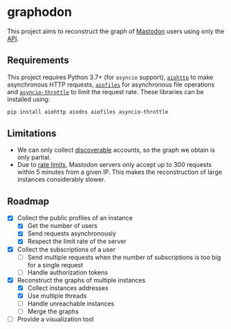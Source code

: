 # graphodon

This project aims to reconstruct the graph of [Mastodon](https://joinmastodon.org/) users using only the [API](https://docs.joinmastodon.org/methods/).

## Requirements

This project requires Python 3.7+ (for `asyncio` support), [`aiohttp`](https://docs.aiohttp.org/en/stable/) to make asynchronous HTTP requests, [`aiofiles`](https://github.com/Tinche/aiofiles) for asynchronous file operations and [`asyncio-throttle`](https://github.com/hallazzang/asyncio-throttle) to limit the request rate.
These libraries can be installed using:
```sh
pip install aiohttp aiodns aiofiles asyncio-throttle
```

## Limitations

- We can only collect [discoverable](https://docs.joinmastodon.org/entities/Account/#discoverable) accounts, so the graph we obtain is only partial.
- Due to [rate limits](https://docs.joinmastodon.org/api/rate-limits/), Mastodon servers only accept up to 300 requests within 5 minutes from a given IP. This makes the reconstruction of large instances considerably slower.

## Roadmap

- [x] Collect the public profiles of an instance
    - [x] Get the number of users
    - [x] Send requests asynchronously
    - [x] Respect the limit rate of the server
- [x] Collect the subscriptions of a user
    - [ ] Send multiple requests when the number of subscriptions is too big for a single request
    - [ ] Handle authorization tokens
- [x] Reconstruct the graphs of multiple instances
    - [x] Collect instances addresses
    - [x] Use multiple threads
    - [ ] Handle unreachable instances
    - [ ] Merge the graphs
- [ ] Provide a visualization tool
